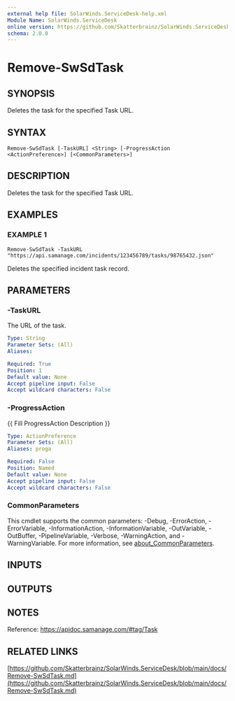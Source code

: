 ```yaml
---
external help file: SolarWinds.ServiceDesk-help.xml
Module Name: SolarWinds.ServiceDesk
online version: https://github.com/Skatterbrainz/SolarWinds.ServiceDesk/blob/main/docs/Remove-SwSdTask.md
schema: 2.0.0
---
```


# Remove-SwSdTask

## SYNOPSIS
Deletes the task for the specified Task URL.

## SYNTAX

```
Remove-SwSdTask [-TaskURL] <String> [-ProgressAction <ActionPreference>] [<CommonParameters>]
```

## DESCRIPTION
Deletes the task for the specified Task URL.

## EXAMPLES

### EXAMPLE 1
```
Remove-SwSdTask -TaskURL "https://api.samanage.com/incidents/123456789/tasks/98765432.json"
```

Deletes the specified incident task record.

## PARAMETERS

### -TaskURL
The URL of the task.

```yaml
Type: String
Parameter Sets: (All)
Aliases:

Required: True
Position: 1
Default value: None
Accept pipeline input: False
Accept wildcard characters: False
```

### -ProgressAction
{{ Fill ProgressAction Description }}

```yaml
Type: ActionPreference
Parameter Sets: (All)
Aliases: proga

Required: False
Position: Named
Default value: None
Accept pipeline input: False
Accept wildcard characters: False
```

### CommonParameters
This cmdlet supports the common parameters: -Debug, -ErrorAction, -ErrorVariable, -InformationAction, -InformationVariable, -OutVariable, -OutBuffer, -PipelineVariable, -Verbose, -WarningAction, and -WarningVariable. For more information, see [about_CommonParameters](http://go.microsoft.com/fwlink/?LinkID=113216).

## INPUTS

## OUTPUTS

## NOTES
Reference: https://apidoc.samanage.com/#tag/Task

## RELATED LINKS

[https://github.com/Skatterbrainz/SolarWinds.ServiceDesk/blob/main/docs/Remove-SwSdTask.md](https://github.com/Skatterbrainz/SolarWinds.ServiceDesk/blob/main/docs/Remove-SwSdTask.md)

